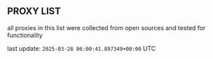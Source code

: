 ## PROXY LIST

all proxies in this list were collected from open sources and tested for functionality

last update: `2025-03-28 06:00:41.897349+00:00` UTC